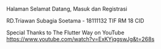 Halaman Selamat Datang, Masuk dan Registrasi

RD.Triawan Subagia Soetama - 18111132
TIF RM 18 CID

Special Thanks to The Flutter Way on YouTube
https://www.youtube.com/watch?v=ExKYjqgswJg&t=268s
